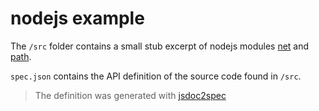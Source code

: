 # nodejs example

The `/src` folder contains a small stub excerpt of nodejs modules [net](https://nodejs.org/api/net.html) and [path](https://nodejs.org/api/path.html).

`spec.json` contains the API definition of the source code found in `/src`.

> The definition was generated with [jsdoc2spec](https://github.com/miralemd/jsdoc2spec)
